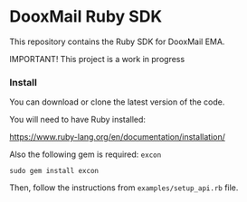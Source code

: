 DooxMail Ruby SDK
================

This repository contains the Ruby SDK for DooxMail EMA.
 
IMPORTANT! This project is a work in progress 

### Install
You can download or clone the latest version of the code.

You will need to have Ruby installed:

https://www.ruby-lang.org/en/documentation/installation/

Also the following gem is required: `excon`

`sudo gem install excon`
   
Then, follow the instructions from `examples/setup_api.rb` file.

